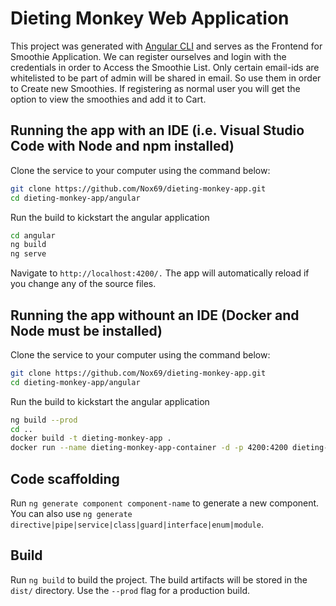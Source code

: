 # Dieting Monkey Web Application

This project was generated with [Angular CLI](https://github.com/angular/angular-cli) and serves as the Frontend for Smoothie Application.
We can register ourselves and login with the credentials in order to Access the Smoothie List.
Only certain email-ids are whitelisted to be part of admin will be shared in email. So use them in order to Create new Smoothies.
If registering as normal user you will get the option to view the smoothies and add it to Cart.

## Running the app with an IDE (i.e. Visual Studio Code with Node and npm installed)

Clone the service to your computer using the command below:
```sh
git clone https://github.com/Nox69/dieting-monkey-app.git
cd dieting-monkey-app/angular
```

Run the build to kickstart the angular application
```sh
cd angular
ng build
ng serve
```

Navigate to `http://localhost:4200/.` The app will automatically reload if you change any of the source files.

## Running the app withount an IDE (Docker and Node must be installed)

Clone the service to your computer using the command below:
```sh
git clone https://github.com/Nox69/dieting-monkey-app.git
cd dieting-monkey-app/angular
```

Run the build to kickstart the angular application
```sh
ng build --prod
cd .. 
docker build -t dieting-monkey-app .
docker run --name dieting-monkey-app-container -d -p 4200:4200 dieting-monkey-app
```


## Code scaffolding

Run `ng generate component component-name` to generate a new component. You can also use `ng generate directive|pipe|service|class|guard|interface|enum|module`.

## Build

Run `ng build` to build the project. The build artifacts will be stored in the `dist/` directory. Use the `--prod` flag for a production build.
